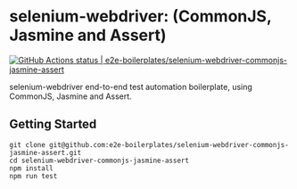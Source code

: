 # selenium-webdriver: (CommonJS, Jasmine and Assert)

[![GitHub Actions status | e2e-boilerplates/selenium-webdriver-commonjs-jasmine-assert](https://github.com/e2e-boilerplates/selenium-webdriver-commonjs-jasmine-assert/workflows/selenium-webdriver-commonjs-jasmine/badge.svg)](https://github.com/e2e-boilerplates/selenium-webdriver-commonjs-jasmine-assert/actions?workflow=selenium-webdriver-commonjs-jasmine-assert)

selenium-webdriver end-to-end test automation boilerplate, using CommonJS, Jasmine and Assert.

## Getting Started

    git clone git@github.com:e2e-boilerplates/selenium-webdriver-commonjs-jasmine-assert.git
    cd selenium-webdriver-commonjs-jasmine-assert
    npm install
    npm run test

